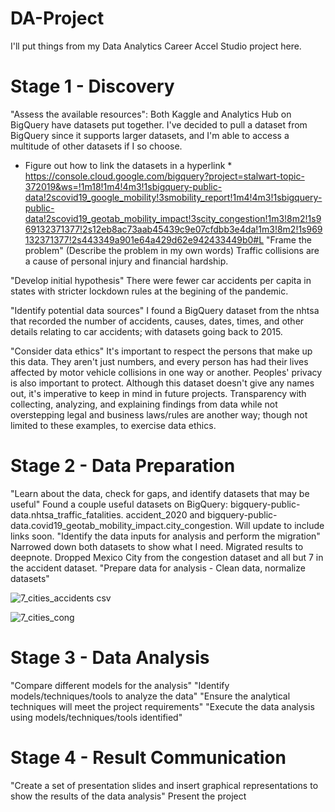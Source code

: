 # DA-Project
I'll put things from my Data Analytics Career Accel Studio project here.
# Stage 1 - Discovery
"Assess the available resources":
  Both Kaggle and Analytics Hub on BigQuery have datasets put together. I've decided to pull a dataset from BigQuery since it supports larger datasets, and I'm able to access a multitude of other datasets if I so choose.
  * Figure out how to link the datasets in a hyperlink *
  https://console.cloud.google.com/bigquery?project=stalwart-topic-372019&ws=!1m18!1m4!4m3!1sbigquery-public-data!2scovid19_google_mobility!3smobility_report!1m4!4m3!1sbigquery-public-data!2scovid19_geotab_mobility_impact!3scity_congestion!1m3!8m2!1s969132371377!2s12eb8ac73aab45439c9e07cfdbb3e4da!1m3!8m2!1s969132371377!2s443349a901e64a429d62e942433449b0#L
"Frame the problem" (Describe the problem in my own words)
  Traffic collisions are a cause of personal injury and financial hardship.
  
"Develop initial hypothesis"
  There were fewer car accidents per capita in states with stricter lockdown rules at the begining of the pandemic.
  
"Identify potential data sources"
  I found a BigQuery dataset from the nhtsa that recorded the number of accidents, causes, dates, times, and other details relating to car accidents; with datasets going back to 2015.
  
"Consider data ethics"
  It's important to respect the persons that make up this data. They aren't just numbers, and every person has had their lives affected by motor vehicle collisions in one way or another. Peoples' privacy is also important to protect. Although this dataset doesn't give any names out, it's imperative to keep in mind in future projects. Transparency with collecting, analyzing, and explaining findings from data while not overstepping legal and business laws/rules are another way; though not limited to these examples, to exercise data ethics.
  
# Stage 2 - Data Preparation
"Learn about the data, check for gaps, and identify datasets that may be useful"
  Found a couple useful datasets on BigQuery: bigquery-public-data.nhtsa_traffic_fatalities. accident_2020 and bigquery-public-data.covid19_geotab_mobility_impact.city_congestion. Will update to include links soon.
"Identify the data inputs for analysis and perform the migration"
  Narrowed down both datasets to show what I need. Migrated results to deepnote. Dropped Mexico City from the congestion dataset and all but 7 in the accident dataset.
"Prepare data for analysis - Clean data, normalize datasets"

![7_cities_accidents csv](https://user-images.githubusercontent.com/114529109/209414465-973b2cd7-e2a4-40e5-9886-0f3bfb27ed07.png)

![7_cities_cong](https://user-images.githubusercontent.com/114529109/209414469-5ebfde53-57c9-4412-ba97-b092fb848704.png)


# Stage 3 - Data Analysis
"Compare different models for the analysis"
"Identify models/techniques/tools to analyze the data"
"Ensure the analytical techniques will meet the project requirements"
"Execute the data analysis using models/techniques/tools identified"
# Stage 4 - Result Communication
"Create a set of presentation slides and insert graphical representations to show the results of the data analysis"
Present the project
